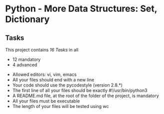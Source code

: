 # Python - More Data Structures: Set, Dictionary
## Tasks
This project contains *16 Tasks* in all
- 12 mandatory
- 4 advanced
* Allowed editors: vi, vim, emacs
* All your files should end with a new line
* Your code should use the pycodestyle (version 2.8.*)
* The first line of all your files should be exactly #!/usr/bin/python3
* A README.md file, at the root of the folder of the project, is mandatory
* All your files must be executable
* The length of your files will be tested using wc

